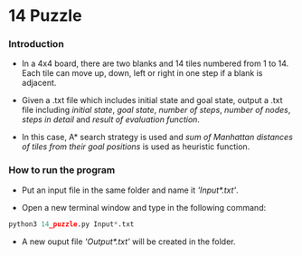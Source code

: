 # 14 Puzzle

### Introduction

- In a 4x4 board, there are two blanks and 14 tiles numbered from 1 to 14. Each
  tile can move up, down, left or right in one step if a blank is adjacent.

- Given a .txt file which includes initial state and goal state, output a .txt
  file including *initial state*, *goal state*, *number of steps*, *number of
nodes*, *steps in detail* and *result of evaluation function*.

- In this case, A\* search strategy is used and *sum of Manhattan distances of
  tiles from their goal positions* is used as heuristic function.


### How to run the program
- Put an input file in the same folder and name it _'Input\*.txt'_.

- Open a new terminal window and type in the following command:
```python
python3 14_puzzle.py Input*.txt
```

- A new ouput file _'Output\*.txt'_ will be created in the folder.
